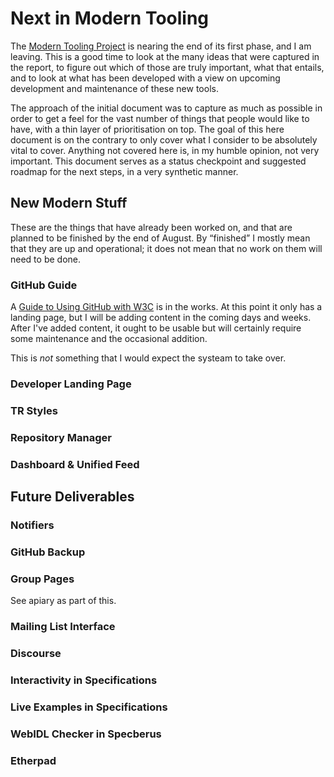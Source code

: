 
# Next in Modern Tooling

The [Modern Tooling Project](http://w3c.github.io/modern-tooling/) is nearing the end of its first
phase, and I am leaving. This is a good time to look at the many ideas that were captured in the 
report, to figure out which of those are truly important, what that entails, and to look at what has
been developed with a view on upcoming development and maintenance of these new tools.

The approach of the initial document was to capture as much as possible in order to get a feel for 
the vast number of things that people would like to have, with a thin layer of prioritisation on 
top. The goal of this here document is on the contrary to only cover what I consider to be 
absolutely vital to cover. Anything not covered here is, in my humble opinion, not very important.
This document serves as a status checkpoint and suggested roadmap for the next steps, in a very
synthetic manner.

## New Modern Stuff

These are the things that have already been worked on, and that are planned to be finished by the 
end of August. By “finished” I mostly mean that they are up and operational; it does not mean that
no work on them will need to be done.

### GitHub Guide

A [Guide to Using GitHub with W3C](http://w3c.github.io/) is in the works. At this point it only has
a landing page, but I will be adding content in the coming days and weeks. After I've added content,
it ought to be usable but will certainly require some maintenance and the occasional addition.

This is *not* something that I would expect the systeam to take over.

### Developer Landing Page

### TR Styles


### Repository Manager

### Dashboard & Unified Feed


## Future Deliverables

### Notifiers

### GitHub Backup

### Group Pages

See apiary as part of this.

### Mailing List Interface

### Discourse

### Interactivity in Specifications

### Live Examples in Specifications

### WebIDL Checker in Specberus

### Etherpad
